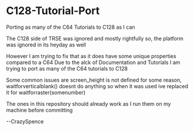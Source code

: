 # C128-Tutorial-Port
Porting as many of the C64 Tutorials to C128 as I can

The C128 side of TRSE was ignored and mostly rightfully so, the platform was ignored in its heyday as well

However I am trying to fix that as it does have some unique properties compared to a C64
Due to the alck of Documentation and Tutorials I am trying to port as many of the C64 tutorials to C128

Some common issues are screen_height is not defined for some reason,
waitforverticalblank() doesnt do anything so when it was used ive replaced it for waitforraster(somenumber)

The ones in this repository should already work as I run them on my machine before committing

--CrazySpence
